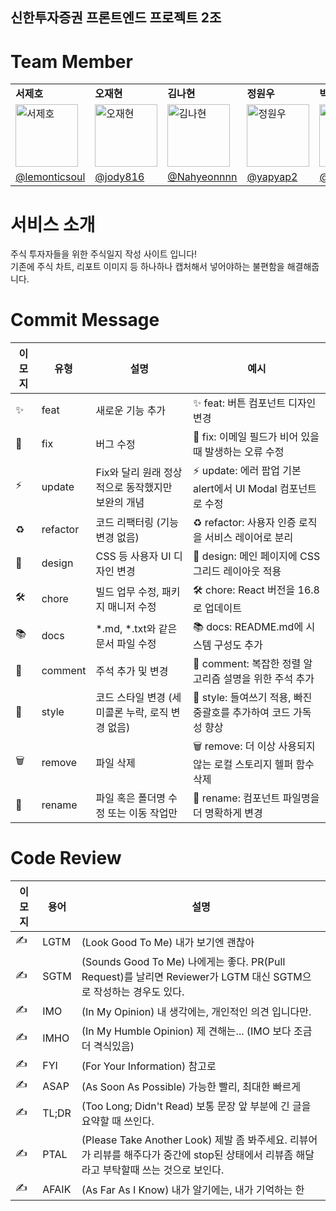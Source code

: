 ## 신한투자증권 프론트엔드 프로젝트 2조



# Team Member

<table>
  <tr>
    <td><strong>서제호</strong></td>
    <td><strong>오재현</strong></td>
    <td><strong>김나현</strong></td>
    <td><strong>정원우</strong></td>
    <td><strong>박경진</strong></td>
  </tr>
  <tr>
    <td><img src="https://github.com/alphacoproject/.github/assets/127959482/d5e085cb-9dd1-4490-89c2-50cbc2e1d743" alt="서제호" width="100" height="100"></td>
    <td><img src="https://github.com/alphacoproject/.github/assets/127959482/fcb9f0b9-28a0-46c8-8b78-b4c8e5e86b38" alt="오재현" width="100" height="100"></td>
    <td><img src="https://github.com/alphacoproject/.github/assets/127959482/70dceec1-b53b-4db9-8139-161d707c3a03" alt="김나현" width="100" height="100"></td>
    <td><img src="https://github.com/alphacoproject/.github/assets/127959482/102c8453-4753-4d23-a7da-10f2904e97e2" alt="정원우" width="100" height="100"></td>
    <td><img src="https://github.com/alphacoproject/.github/assets/127959482/4ce7b95b-2b84-4cd7-bd6f-ab884628348d" alt="박경진" width="100" height="100"></td>
  </tr>
  <tr>
    <td><a href="https://github.com/lemonticsoul">@lemonticsoul</a></td>
    <td><a href="https://github.com/jody816">@jody816</a></td>
    <td><a href="https://github.com/Nahyeonnnn">@Nahyeonnnn</a></td>
    <td><a href="https://github.com/yapyap2">@yapyap2</a></td>
    <td><a href="https://github.com/janjinn">@janjinn</a></td>
  </tr>
</table>

# 서비스 소개
주식 투자자들을 위한 주식일지 작성 사이트 입니다! <br />
기존에 주식 차트, 리포트 이미지 등 하나하나 캡처해서 넣어야하는 불편함을 해결해줍니다.

# Commit Message

| 이모지 | 유형        | 설명                                                   | 예시                                              |
|--------|-------------|--------------------------------------------------------|---------------------------------------------------|
| ✨      | feat        | 새로운 기능 추가                                       | ✨ feat: 버튼 컴포넌트 디자인 변경                 |
| 🐛      | fix         | 버그 수정                                               | 🐛 fix: 이메일 필드가 비어 있을 때 발생하는 오류 수정 |
| ⚡      | update      | Fix와 달리 원래 정상적으로 동작했지만 보완의 개념       | ⚡ update: 에러 팝업 기본 alert에서 UI Modal 컴포넌트로 수정 |
| ♻      | refactor    | 코드 리팩터링 (기능 변경 없음)                         | ♻ refactor: 사용자 인증 로직을 서비스 레이어로 분리 |
| 🎨      | design      | CSS 등 사용자 UI 디자인 변경                           | 🎨 design: 메인 페이지에 CSS 그리드 레이아웃 적용   |
| 🛠️      | chore       | 빌드 업무 수정, 패키지 매니저 수정                      | 🛠️ chore: React 버전을 16.8로 업데이트             |
| 📚      | docs        | *.md, *.txt와 같은 문서 파일 수정                      | 📚 docs: README.md에 시스템 구성도 추가            |
| 💬      | comment     | 주석 추가 및 변경                                      | 💬 comment: 복잡한 정렬 알고리즘 설명을 위한 주석 추가 |
| 💄      | style       | 코드 스타일 변경 (세미콜론 누락, 로직 변경 없음)        | 💄 style: 들여쓰기 적용, 빠진 중괄호를 추가하여 코드 가독성 향상 |
| 🗑️      | remove      | 파일 삭제                                              | 🗑️ remove: 더 이상 사용되지 않는 로컬 스토리지 헬퍼 함수 삭제 |
| 🚚      | rename      | 파일 혹은 폴더명 수정 또는 이동 작업만                 | 🚚 rename: 컴포넌트 파일명을 더 명확하게 변경       |

# Code Review

| 이모지 | 용어        | 설명                                                                                         |
|--------|-------------|--------------------------------------------------------------------------------------------|
| ✍      | LGTM        | (Look Good To Me) 내가 보기엔 괜찮아                                                          |
| ✍      | SGTM        | (Sounds Good To Me) 나에게는 좋다. PR(Pull Request)를 날리면 Reviewer가 LGTM 대신 SGTM으로 작성하는 경우도 있다. |
| ✍      | IMO         | (In My Opinion) 내 생각에는, 개인적인 의견 입니다만.                                            |
| ✍      | IMHO        | (In My Humble Opinion) 제 견해는... (IMO 보다 조금 더 격식있음)                                   |
| ✍      | FYI         | (For Your Information) 참고로                                                                  |
| ✍      | ASAP        | (As Soon As Possible) 가능한 빨리, 최대한 빠르게                                                |
| ✍      | TL;DR       | (Too Long; Didn't Read) 보통 문장 앞 부분에 긴 글을 요약할 때 쓰인다.                           |
| ✍      | PTAL        | (Please Take Another Look) 제발 좀 봐주세요. 리뷰어가 리뷰를 해주다가 중간에 stop된 상태에서 리뷰좀 해달라고 부탁할때 쓰는 것으로 보인다. |
| ✍      | AFAIK       | (As Far As I Know) 내가 알기에는, 내가 기억하는 한                                               |

</div>
